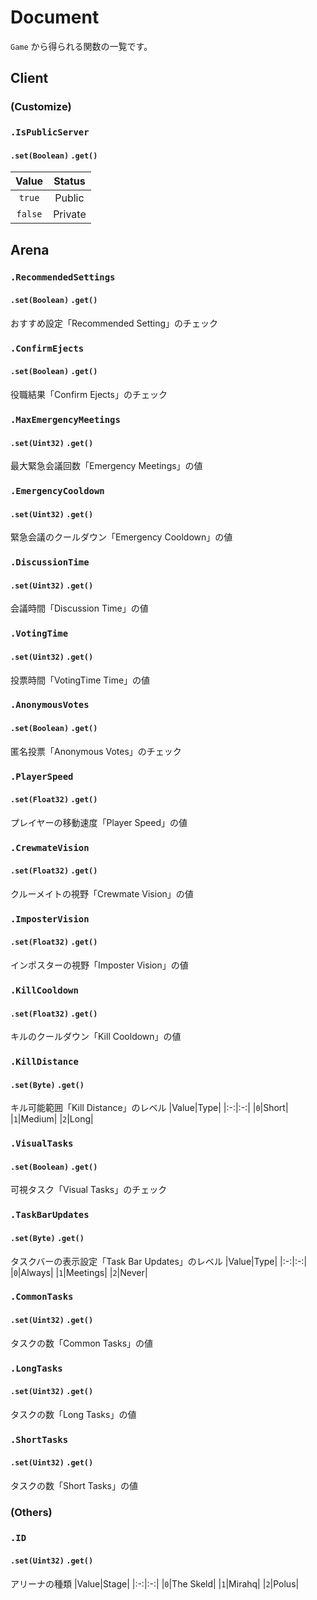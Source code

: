 # Document
`Game` から得られる関数の一覧です。

## Client
### (Customize)
### `.IsPublicServer`
#### `.set(Boolean)` `.get()`
|Value|Status|
|:-:|:-:|
|`true`|Public|
|`false`|Private|

## Arena
### `.RecommendedSettings`
#### `.set(Boolean)` `.get()`
おすすめ設定「Recommended Setting」のチェック

### `.ConfirmEjects`
#### `.set(Boolean)` `.get()`
役職結果「Confirm Ejects」のチェック

### `.MaxEmergencyMeetings`
#### `.set(Uint32)` `.get()`
最大緊急会議回数「Emergency Meetings」の値

### `.EmergencyCooldown`
#### `.set(Uint32)` `.get()`
緊急会議のクールダウン「Emergency Cooldown」の値

### `.DiscussionTime`
#### `.set(Uint32)` `.get()`
会議時間「Discussion Time」の値

### `.VotingTime`
#### `.set(Uint32)` `.get()`
投票時間「VotingTime Time」の値

### `.AnonymousVotes`
#### `.set(Boolean)` `.get()`
匿名投票「Anonymous Votes」のチェック

### `.PlayerSpeed`
#### `.set(Float32)` `.get()`
プレイヤーの移動速度「Player Speed」の値

### `.CrewmateVision`
#### `.set(Float32)` `.get()`
クルーメイトの視野「Crewmate Vision」の値

### `.ImposterVision`
#### `.set(Float32)` `.get()`
インポスターの視野「Imposter Vision」の値

### `.KillCooldown`
#### `.set(Float32)` `.get()`
キルのクールダウン「Kill Cooldown」の値

### `.KillDistance`
#### `.set(Byte)` `.get()`
キル可能範囲「Kill Distance」のレベル
|Value|Type|
|:-:|:-:|
|`0`|Short|
|`1`|Medium|
|`2`|Long|

### `.VisualTasks`
#### `.set(Boolean)` `.get()`
可視タスク「Visual Tasks」のチェック

### `.TaskBarUpdates`
#### `.set(Byte)` `.get()`
タスクバーの表示設定「Task Bar Updates」のレベル
|Value|Type|
|:-:|:-:|
|`0`|Always|
|`1`|Meetings|
|`2`|Never|

### `.CommonTasks`
#### `.set(Uint32)` `.get()`
タスクの数「Common Tasks」の値

### `.LongTasks`
#### `.set(Uint32)` `.get()`
タスクの数「Long Tasks」の値

### `.ShortTasks`
#### `.set(Uint32)` `.get()`
タスクの数「Short Tasks」の値

### (Others)
### `.ID`
#### `.set(Uint32)` `.get()`
アリーナの種類
|Value|Stage|
|:-:|:-:|
|`0`|The Skeld|
|`1`|Mirahq|
|`2`|Polus|

